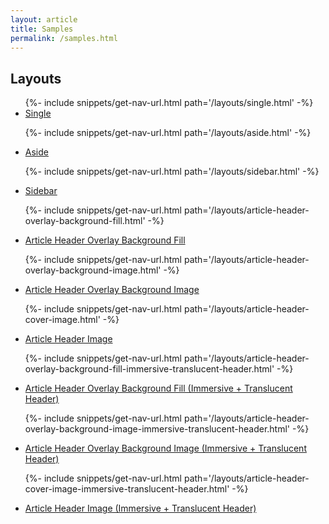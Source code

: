 ```yaml
---
layout: article
title: Samples
permalink: /samples.html
---
```


## Layouts

<ul>
{%- include snippets/get-nav-url.html path='/layouts/single.html' -%}
<li><a href="{{ __return }}">Single</a></li>

{%- include snippets/get-nav-url.html path='/layouts/aside.html' -%}
<li><a href="{{ __return }}">Aside</a></li>

{%- include snippets/get-nav-url.html path='/layouts/sidebar.html' -%}
<li><a href="{{ __return }}">Sidebar</a></li>

{%- include snippets/get-nav-url.html path='/layouts/article-header-overlay-background-fill.html' -%}
<li><a href="{{ __return }}">Article Header Overlay Background Fill</a></li>

{%- include snippets/get-nav-url.html path='/layouts/article-header-overlay-background-image.html' -%}
<li><a href="{{ __return }}">Article Header Overlay Background Image</a></li>

{%- include snippets/get-nav-url.html path='/layouts/article-header-cover-image.html' -%}
<li><a href="{{ __return }}">Article Header Image</a></li>

{%- include snippets/get-nav-url.html path='/layouts/article-header-overlay-background-fill-immersive-translucent-header.html' -%}
<li><a href="{{ __return }}">Article Header Overlay Background Fill (Immersive + Translucent Header)</a></li>

{%- include snippets/get-nav-url.html path='/layouts/article-header-overlay-background-image-immersive-translucent-header.html' -%}
<li><a href="{{ __return }}">Article Header Overlay Background Image (Immersive + Translucent Header)</a></li>

{%- include snippets/get-nav-url.html path='/layouts/article-header-cover-image-immersive-translucent-header.html' -%}
<li><a href="{{ __return }}">Article Header Image (Immersive + Translucent Header)</a></li>
</ul>